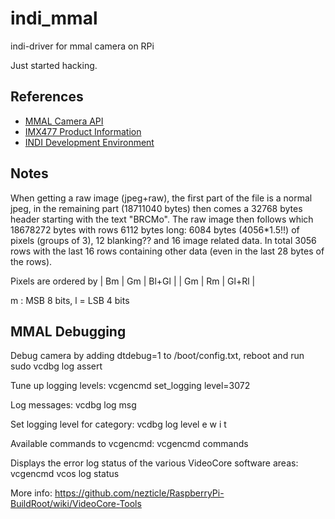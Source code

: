 # indi_mmal
indi-driver for mmal camera on RPi

Just started hacking.

References
----------
- [MMAL Camera API](http://www.jvcref.com/files/PI/documentation/html/)
- [IMX477 Product Information](https://www.sony-semicon.co.jp/products/common/pdf/IMX477-AACK_Flyer.pdf)
- [INDI Development Environment](https://indilib.org/develop/developer-manual/163-setting-development-environment.html)



Notes
-----
When getting a raw image (jpeg+raw), the first part of the file is a normal jpeg, in the remaining part (18711040 bytes) then
comes a 32768 bytes header starting with the text "BRCMo".
The raw image then follows which 18678272 bytes with rows 6112 bytes long: 6084 bytes (4056*1.5!!) of pixels (groups of 3),  12 blanking?? and 16 image related data.
In total 3056 rows with the last 16 rows containing other data (even in the last 28 bytes of the rows).

Pixels are ordered by | Bm | Gm | Bl+Gl |
                      | Gm | Rm | Gl+Rl |

m : MSB 8 bits, l = LSB 4 bits

MMAL Debugging
--------------
Debug camera by adding dtdebug=1 to /boot/config.txt, reboot and run sudo vcdbg log assert

Tune up logging levels:
    vcgencmd set_logging level=3072

Log messages:
    vcdbg log msg

Set logging level for category:
    vcdbg log level <category> e w i t

Available commands to vcgencmd:
    vcgencmd commands

Displays the error log status of the various VideoCore software areas:
    vcgencmd vcos log status

More info: https://github.com/nezticle/RaspberryPi-BuildRoot/wiki/VideoCore-Tools

